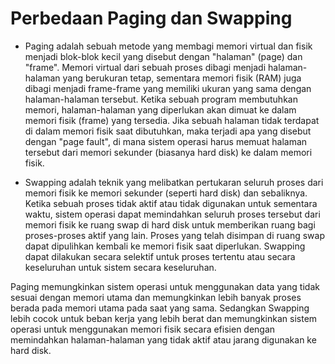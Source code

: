 # Perbedaan Paging dan Swapping 

- Paging adalah sebuah metode yang membagi memori virtual dan fisik menjadi blok-blok kecil yang disebut dengan "halaman" (page) dan "frame". Memori virtual dari sebuah proses dibagi menjadi halaman-halaman yang berukuran tetap, sementara memori fisik (RAM) juga dibagi menjadi frame-frame yang memiliki ukuran yang sama dengan halaman-halaman tersebut. Ketika sebuah program membutuhkan memori, halaman-halaman yang diperlukan akan dimuat ke dalam memori fisik (frame) yang tersedia. Jika sebuah halaman tidak terdapat di dalam memori fisik saat dibutuhkan, maka terjadi apa yang disebut dengan "page fault", di mana sistem operasi harus memuat halaman tersebut dari memori sekunder (biasanya hard disk) ke dalam memori fisik.

- Swapping adalah teknik yang melibatkan pertukaran seluruh proses dari memori fisik ke memori sekunder (seperti hard disk) dan sebaliknya. Ketika sebuah proses tidak aktif atau tidak digunakan untuk sementara waktu, sistem operasi dapat memindahkan seluruh proses tersebut dari memori fisik ke ruang swap di hard disk untuk memberikan ruang bagi proses-proses aktif yang lain. Proses yang telah disimpan di ruang swap dapat dipulihkan kembali ke memori fisik saat diperlukan. Swapping dapat dilakukan secara selektif untuk proses tertentu atau secara keseluruhan untuk sistem secara keseluruhan.

Paging memungkinkan sistem operasi untuk menggunakan data yang tidak sesuai dengan memori utama dan memungkinkan lebih banyak proses berada pada memori utama pada saat yang sama. Sedangkan Swapping lebih cocok untuk beban kerja yang lebih berat dan memungkinkan sistem operasi untuk menggunakan memori fisik secara efisien dengan memindahkan halaman-halaman yang tidak aktif atau jarang digunakan ke hard disk.
